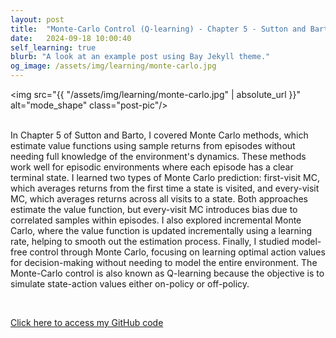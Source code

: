 ```yaml
---
layout: post
title:  "Monte-Carlo Control (Q-learning) - Chapter 5 - Sutton and Barto"
date:   2024-09-18 10:00:40
self_learning: true
blurb: "A look at an example post using Bay Jekyll theme."
og_image: /assets/img/learning/monte-carlo.jpg
---
```


<img src="{{ "/assets/img/learning/monte-carlo.jpg" | absolute_url }}" alt="mode_shape" class="post-pic"/>
<br />
<br />

In Chapter 5 of Sutton and Barto, I covered Monte Carlo methods, which estimate value functions using sample returns from episodes without needing full knowledge of the environment's dynamics. These methods work well for episodic environments where each episode has a clear terminal state. I learned two types of Monte Carlo prediction: first-visit MC, which averages returns from the first time a state is visited, and every-visit MC, which averages returns across all visits to a state. Both approaches estimate the value function, but every-visit MC introduces bias due to correlated samples within episodes. I also explored incremental Monte Carlo, where the value function is updated incrementally using a learning rate, helping to smooth out the estimation process. Finally, I studied model-free control through Monte Carlo, focusing on learning optimal action values for decision-making without needing to model the entire environment. The Monte-Carlo control is also known as Q-learning because the objective is to simulate state-action values either on-policy or off-policy.

<br />

[Click here to access my GitHub code](https://github.com/YaroKazakov/RL-phd/blob/main/rl_book/chapter_notes/Chapter5_Monte_Carlo_notes.pdf)

<br />